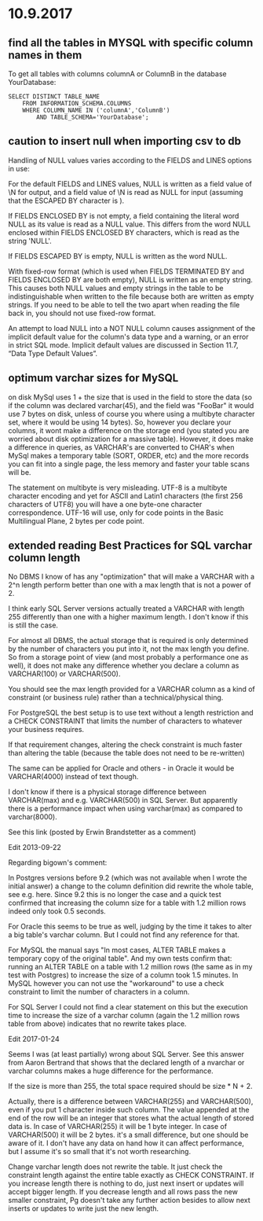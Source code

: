 # 10.9.2017

## find all the tables in MYSQL with specific column names in them
To get all tables with columns columnA or ColumnB in the database YourDatabase:
```MySQL
SELECT DISTINCT TABLE_NAME 
    FROM INFORMATION_SCHEMA.COLUMNS
    WHERE COLUMN_NAME IN ('columnA','ColumnB')
        AND TABLE_SCHEMA='YourDatabase';
```  

## caution to insert null when importing csv to db   
Handling of NULL values varies according to the FIELDS and LINES options in use:

For the default FIELDS and LINES values, NULL is written as a field value of \N for output, and a field value of \N is read as NULL for input (assuming that the ESCAPED BY character is \).

If FIELDS ENCLOSED BY is not empty, a field containing the literal word NULL as its value is read as a NULL value. This differs from the word NULL enclosed within FIELDS ENCLOSED BY characters, which is read as the string 'NULL'.

If FIELDS ESCAPED BY is empty, NULL is written as the word NULL.

With fixed-row format (which is used when FIELDS TERMINATED BY and FIELDS ENCLOSED BY are both empty), NULL is written as an empty string. This causes both NULL values and empty strings in the table to be indistinguishable when written to the file because both are written as empty strings. If you need to be able to tell the two apart when reading the file back in, you should not use fixed-row format.

An attempt to load NULL into a NOT NULL column causes assignment of the implicit default value for the column's data type and a warning, or an error in strict SQL mode. Implicit default values are discussed in Section 11.7, “Data Type Default Values”.

## optimum varchar sizes for MySQL
 on disk MySql uses 1 + the size that is used in the field to store the data (so if the column was declared varchar(45), and the field was "FooBar" it would use 7 bytes on disk, unless of course you where using a multibyte character set, where it would be using 14 bytes). So, however you declare your columns, it wont make a difference on the storage end (you stated you are worried about disk optimization for a massive table). However, it does make a difference in queries, as VARCHAR's are converted to CHAR's when MySql makes a temporary table (SORT, ORDER, etc) and the more records you can fit into a single page, the less memory and faster your table scans will be.
 
 The statement on multibyte is very misleading. UTF-8 is a multibyte character encoding and yet for ASCII and Latin1 characters (the first 256 characters of UTF8) you will have a one byte-one character correspondence. UTF-16 will use, only for code points in the Basic Multilingual Plane, 2 bytes per code point.
 
 ## extended reading Best Practices for SQL varchar column length
 
 No DBMS I know of has any "optimization" that will make a VARCHAR with a 2^n length perform better than one with a max length that is not a power of 2.

I think early SQL Server versions actually treated a VARCHAR with length 255 differently than one with a higher maximum length. I don't know if this is still the case.

For almost all DBMS, the actual storage that is required is only determined by the number of characters you put into it, not the max length you define. So from a storage point of view (and most probably a performance one as well), it does not make any difference whether you declare a column as VARCHAR(100) or VARCHAR(500).

You should see the max length provided for a VARCHAR column as a kind of constraint (or business rule) rather than a technical/physical thing.

For PostgreSQL the best setup is to use text without a length restriction and a CHECK CONSTRAINT that limits the number of characters to whatever your business requires.

If that requirement changes, altering the check constraint is much faster than altering the table (because the table does not need to be re-written)

The same can be applied for Oracle and others - in Oracle it would be VARCHAR(4000) instead of text though.

I don't know if there is a physical storage difference between VARCHAR(max) and e.g. VARCHAR(500) in SQL Server. But apparently there is a performance impact when using varchar(max) as compared to varchar(8000).

See this link (posted by Erwin Brandstetter as a comment)

Edit 2013-09-22

Regarding bigown's comment:

In Postgres versions before 9.2 (which was not available when I wrote the initial answer) a change to the column definition did rewrite the whole table, see e.g. here. Since 9.2 this is no longer the case and a quick test confirmed that increasing the column size for a table with 1.2 million rows indeed only took 0.5 seconds.

For Oracle this seems to be true as well, judging by the time it takes to alter a big table's varchar column. But I could not find any reference for that.

For MySQL the manual says "In most cases, ALTER TABLE makes a temporary copy of the original table". And my own tests confirm that: running an ALTER TABLE on a table with 1.2 million rows (the same as in my test with Postgres) to increase the size of a column took 1.5 minutes. In MySQL however you can not use the "workaround" to use a check constraint to limit the number of characters in a column.

For SQL Server I could not find a clear statement on this but the execution time to increase the size of a varchar column (again the 1.2 million rows table from above) indicates that no rewrite takes place.

Edit 2017-01-24

Seems I was (at least partially) wrong about SQL Server. See this answer from Aaron Bertrand that shows that the declared length of a nvarchar or varchar columns makes a huge difference for the performance.
 	
If the size is more than 255, the total space required should be size * N + 2.


Actually, there is a difference between VARCHAR(255) and VARCHAR(500), even if you put 1 character inside such column. The value appended at the end of the row will be an integer that stores what the actual length of stored data is. In case of VARCHAR(255) it will be 1 byte integer. In case of VARCHAR(500) it will be 2 bytes. it's a small difference, but one should be aware of it. I don't have any data on hand how it can affect performance, but I assume it's so small that it's not worth researching. 

Change varchar length does not rewrite the table. It just check the constraint length against the entire table exactly as CHECK CONSTRAINT. If you increase length there is nothing to do, just next insert or updates will accept bigger length. If you decrease length and all rows pass the new smaller constraint, Pg doesn't take any further action besides to allow next inserts or updates to write just the new length.
